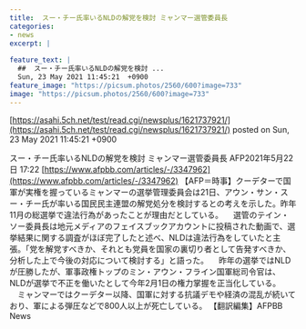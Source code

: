 ```yaml
---
title:  スー・チー氏率いるNLDの解党を検討 ミャンマー選管委員長  
categories:
- news
excerpt: |
  
feature_text: |
  ##  スー・チー氏率いるNLDの解党を検討 ...
  Sun, 23 May 2021 11:45:21  +0900
feature_image: "https://picsum.photos/2560/600?image=733"
image: "https://picsum.photos/2560/600?image=733"
---
```


[https://asahi.5ch.net/test/read.cgi/newsplus/1621737921/](https://asahi.5ch.net/test/read.cgi/newsplus/1621737921/)
posted on Sun, 23 May 2021 11:45:21  +0900

<!--more-->

スー・チー氏率いるNLDの解党を検討 ミャンマー選管委員長 AFP2021年5月22日 17:22 [https://www.afpbb.com/articles/-/3347962](https://www.afpbb.com/articles/-/3347962) 【AFP＝時事】クーデターで国軍が実権を握っているミャンマーの選挙管理委員会は21日、アウン・サン・スー・チー氏が率いる国民民主連盟の解党処分を検討するとの考えを示した。昨年11月の総選挙で違法行為があったことが理由だとしている。 　選管のテイン・ソー委員長は地元メディアのフェイスブックアカウントに投稿された動画で、選挙結果に関する調査がほぼ完了したと述べ、NLDは違法行為をしていたと主張。「党を解党すべきか、それとも党員を国家の裏切り者として告発すべきか、分析した上で今後の対応について検討する」と語った。 　昨年の選挙ではNLDが圧勝したが、軍事政権トップのミン・アウン・フライン国軍総司令官は、NLDが選挙で不正を働いたとして今年2月1日の権力掌握を正当化している。 　ミャンマーではクーデター以降、国軍に対する抗議デモや経済の混乱が続いており、軍による弾圧などで800人以上が死亡している。 【翻訳編集】AFPBB News
